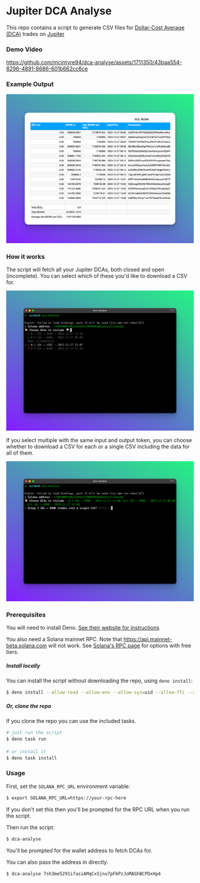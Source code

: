 # Jupiter DCA Analyse

This repo contains a script to generate CSV files for
[Dollar-Cost Average (DCA)](https://station.jup.ag/guides/dca/how-to-dca) trades
on [Jupiter](https://jup.ag)

### Demo Video

https://github.com/mcintyre94/dca-analyse/assets/1711350/43baa554-8296-4891-8686-601b662cc6ce

### Example Output

![Example Output](./readme-resources/output-example.png)

### How it works

The script will fetch all your Jupiter DCAs, both closed and open (incomplete).
You can select which of these you'd like to download a CSV for.

![Choose DCAs](./readme-resources/demo-choose-dcas.png)

If you select multiple with the same input and output token, you can choose
whether to download a CSV for each or a single CSV including the data for all of
them.

![Group DCAs with same tokens](./readme-resources/demo-group.png)

### Prerequisites

You will need to install Deno.
[See their website for instructions](https://docs.deno.com/runtime/manual/getting_started/installation)

You also need a Solana mainnet RPC. Note that
https://api.mainnet-beta.solana.com will not work. See
[Solana's RPC page](https://solana.com/rpc) for options with free tiers.

##### Install locally

You can install the script without downloading the repo, using `deno install`:

```sh
$ deno install --allow-read --allow-env --allow-sys=uid --allow-ffi --allow-net --allow-write https://raw.githubusercontent.com/mcintyre94/dca-analyse/main/src/dca-analyse.ts
```

##### Or, clone the repo

If you clone the repo you can use the included tasks.

```sh
# just run the script
$ deno task run

# or install it
$ deno task install
```

### Usage

First, set the `SOLANA_RPC_URL` environment variable:

```sh
$ export SOLANA_RPC_URL=https://your-rpc-here
```

If you don't set this then you'll be prompted for the RPC URL when you run the
script.

Then run the script:

```sh
$ dca-analyse
```

You'll be prompted for the wallet address to fetch DCAs for.

You can also pass the address in directly:

```sh
$ dca-analyse 7sh3me5291ifasiAMqCxSjnu7pF6PzJoMAGhBCPDxHp4
```
